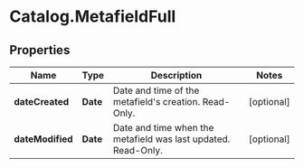 # Catalog.MetafieldFull

## Properties
Name | Type | Description | Notes
------------ | ------------- | ------------- | -------------
**dateCreated** | **Date** | Date and time of the metafield&#x27;s creation. Read-Only.  | [optional] 
**dateModified** | **Date** | Date and time when the metafield was last updated. Read-Only.  | [optional] 
